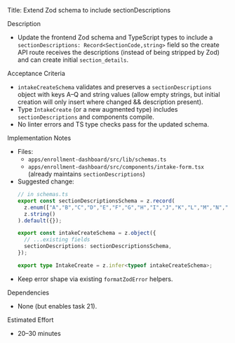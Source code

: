 Title: Extend Zod schema to include sectionDescriptions

Description
- Update the frontend Zod schema and TypeScript types to include a `sectionDescriptions: Record<SectionCode,string>` field so the create API route receives the descriptions (instead of being stripped by Zod) and can create initial `section_details`.

Acceptance Criteria
- `intakeCreateSchema` validates and preserves a `sectionDescriptions` object with keys A–Q and string values (allow empty strings, but initial creation will only insert where changed && description present).
- Type `IntakeCreate` (or a new augmented type) includes `sectionDescriptions` and components compile.
- No linter errors and TS type checks pass for the updated schema.

Implementation Notes
- Files:
  - `apps/enrollment-dashboard/src/lib/schemas.ts`
  - `apps/enrollment-dashboard/src/components/intake-form.tsx` (already maintains `sectionDescriptions`)
- Suggested change:
  ```ts
  // in schemas.ts
  export const sectionDescriptionsSchema = z.record(
    z.enum(["A","B","C","D","E","F","G","H","I","J","K","L","M","N","O","P","Q"]),
    z.string()
  ).default({});

  export const intakeCreateSchema = z.object({
    // ...existing fields
    sectionDescriptions: sectionDescriptionsSchema,
  });

  export type IntakeCreate = z.infer<typeof intakeCreateSchema>;
  ```
- Keep error shape via existing `formatZodError` helpers.

Dependencies
- None (but enables task 21).

Estimated Effort
- 20–30 minutes


